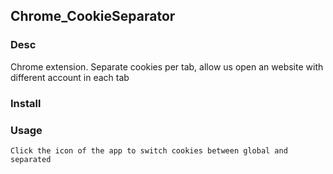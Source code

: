 Chrome_CookieSeparator
--------------------------------------

### Desc
Chrome extension. Separate cookies per tab, allow us open an website with different account in each tab

### Install


### Usage
    Click the icon of the app to switch cookies between global and separated